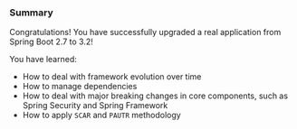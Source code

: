 ### Summary

Congratulations! You have successfully upgraded a real application from Spring Boot 2.7 to 3.2!

You have learned:

- How to deal with framework evolution over time
- How to manage dependencies
- How to deal with major breaking changes in core components, such as Spring Security and Spring Framework
- How to apply `SCAR` and `PAUTR` methodology
